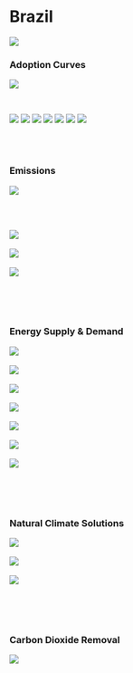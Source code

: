 # Brazil

![](../region%20maps/BRAZIL.png)

### Adoption Curves

![](../podi/data/figs/scurves-BRAZIL)

<br/>

![](./podi/data/figs/scurves_ind-Grid-BRAZIL)
![](./podi/data/figs/scurves_ind-Transport-BRAZIL)
![](./podi/data/figs/scurves_ind-Buildings-BRAZIL)
![](./podi/data/figs/scurves_ind-Industry-BRAZIL)
![](./podi/data/figs/scurves_ind-RegenerativeAgriculture-BRAZIL)
![](./podi/data/figs/scurves_ind-Forests&Wetlands-BRAZIL)
![](./podi/data/figs/scurves_ind-CarbonDioxideRemoval-BRAZIL)

<br/><br/>

### Emissions

![](./podi/data/figs/mitigationwedges-BRAZIL)

<br/><br/>

![](./podi/data/figs/emissions-ffi_emissions-BRAZIL)<br/><br/>
![](./podi/data/figs/emissions-CH4_emissions-BRAZIL)<br/><br/>
![](./podi/data/figs/emissions-N2O_emissions-BRAZIL)<br/><br/>

<br/><br/>

### Energy Supply & Demand

![](./podi/data/figs/energydemand_pathway-BRAZIL)<br/><br/>
![](./podi/data/figs/energysupply_pathway-BRAZIL)<br/><br/>
![](./podi/data/figs/electricity_pathway-BRAZIL)<br/><br/>
![](./podi/data/figs/elecbysector_pathway-BRAZIL)<br/><br/>
![](./podi/data/figs/buildings_pathway-BRAZIL)<br/><br/>
![](./podi/data/figs/industry_pathway-BRAZIL)<br/><br/>
![](./podi/data/figs/transport_pathway-BRAZIL)<br/><br/>

<br/><br/>

### Natural Climate Solutions

![](./podi/data/figs/ra_pathway-BRAZIL)<br/><br/>
![](./podi/data/figs/fw_pathway-BRAZIL)<br/><br/>
![](./podi/data/figs/afolu_pathway-BRAZIL)<br/><br/>

<br/><br/>

### Carbon Dioxide Removal

![](./podi/data/figs/cdr_pathway-BRAZIL)<br/><br/>


